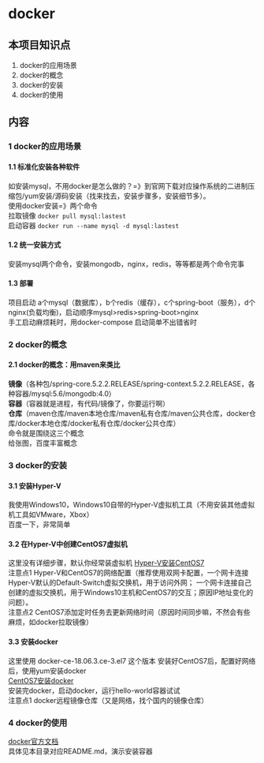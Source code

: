 # docker

## 本项目知识点
1. docker的应用场景  
2. docker的概念  
3. docker的安装  
4. docker的使用  


## 内容
### 1 docker的应用场景
####  1.1 标准化安装各种软件
如安装mysql，不用docker是怎么做的？=》到官网下载对应操作系统的二进制压缩包/yum安装/源码安装（找来找去，安装步骤多，安装细节多）。  
使用docker安装=》两个命令  
拉取镜像 `docker pull mysql:lastest`  
启动容器 `docker run --name mysql -d mysql:lastest`  
  
####  1.2 统一安装方式
安装mysql两个命令，安装mongodb，nginx，redis，等等都是两个命令完事 
 
####  1.3 部署
项目启动 a个mysql（数据库），b个redis（缓存），c个spring-boot（服务），d个nginx(负载均衡)，启动顺序mysql>redis>spring-boot>nginx  
手工启动麻烦耗时，用docker-compose 启动简单不出错省时  


### 2 docker的概念    
#### 2.1 docker的概念：用maven来类比  
**镜像**（各种包/spring-core.5.2.2.RELEASE/spring-context.5.2.2.RELEASE，各种容器/mysql:5.6/mongodb:4.0）  
**容器**（容器就是进程，有代码/镜像了，你要运行啊）  
**仓库**（maven仓库/maven本地仓库/maven私有仓库/maven公共仓库，docker仓库/docker本地仓库/docker私有仓库/docker公共仓库）  
命令就是围绕这三个概念  
给张图，百度丰富概念  
[](./README-RESOURCES/docker2.jpg)

### 3 docker的安装  
#### 3.1 安装Hyper-V
我使用Windows10，Windows10自带的Hyper-V虚拟机工具（不用安装其他虚拟机工具如VMware，Xbox）  
百度一下，非常简单  

#### 3.2 在Hyper-V中创建CentOS7虚拟机
这里没有详细步骤，默认你经常装虚拟机
[Hyper-V安装CentOS7](https://blog.csdn.net/c15625012146/article/details/86636439)   
注意点1 Hyper-V和CentOS7的网络配置（推荐使用双网卡配置，一个网卡连接Hyper-V默认的Default-Switch虚拟交换机，用于访问外网；
一个网卡连接自己创建的虚拟交换机，用于Windows10主机和CentOS7的交互；原因IP地址变化的问题）。  
注意点2 CentOS7添加定时任务去更新网络时间（原因时间同步嘛，不然会有些麻烦，如docker拉取镜像）  

#### 3.3 安装docker  
这里使用 docker-ce-18.06.3.ce-3.el7  这个版本
安装好CentOS7后，配置好网络后，使用yum安装docker  
[CentOS7安装docker](https://blog.csdn.net/c15625012146/article/details/86654641)  
安装完docker，启动docker，运行hello-world容器试试  
注意点1 docker远程镜像仓库（又是网络，找个国内的镜像仓库）  

### 4 docker的使用  
[docker官方文档](https://docs.docker.com/)  
具体见本目录对应README.md，演示安装容器  





